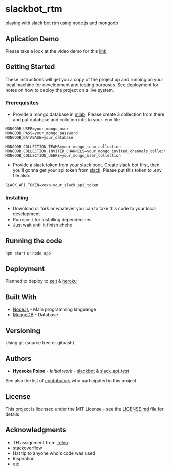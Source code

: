 # slackbot_rtm
playing with slack bot rtm using node.js and mongodb

## Aplication Demo
Please take a look at the video demo for this [link](https://www.youtube.com/watch?v=q8ykUHsANSw)

## Getting Started

These instructions will get you a copy of the project up and running on your local machine for development and testing purposes. See deployment for notes on how to deploy the project on a live system.

### Prerequisites

* Provide a mongo database in [mlab](https://mlab.com/). Please create 3 collection from there and put database and collction info to your .env file

```
MONGODB_USER=your_mongo_user
MONGODB_PASS=your_mongo_password
MONGODB_DATABASE=your_database

MONGODB_COLLECTION_TEAMS=your_mongo_team_collection
MONGODB_COLLECTION_INVITED_CHANNELS=your_mongo_invited_channels_collection
MONGODB_COLLECTION_USERS=your_mongo_user_collection
```
* Provide a slack token from your slack boot. Create slack bot first, then you'll gonna get your api token from [slack](https://poipo.slack.com/services/B8AD8CBR8). Please put this token to .env file also.
```
SLACK_API_TOKEN=xoxb-your_slack_api_token
```


### Installing

* Download or fork or whatever you can to take this code to your local development
* Run ```npm i``` for installing dependecines
* Just wait until it finish ehehe

## Running the code

```npm start``` or ```node app```

## Deployment

Planned to deploy to [zeit](https://zeit.co/now) & [heroku](https://dashboard.heroku.com)

## Built With

* [Node.js](https://nodejs.org/en/) - Main programming languange
* [MongoDB](https://www.mongodb.com/) - Database

## Versioning

Using git (source tree or gitbash)

## Authors

* **Hyosoka Poipo** - *Initial work* - [slackbot](https://github.com/slackbot1) & [slack_api_test](https://github.com/HyosokaPoipo/slack_api_test)

See also the list of [contributors](https://github.com/HyosokaPoipo/slackbot_rtm/contributors) who participated in this project.

## License

This project is licensed under the MIT License - see the [LICENSE.md](https://opensource.org/licenses/MIT) file for details

## Acknowledgments

* TH assignment from [Teleo](https://www.teleo.co/)
* stackoverflow
* Hat tip to anyone who's code was used
* Inspiration
* etc
